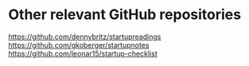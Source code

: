 # Other relevant GitHub repositories
https://github.com/dennybritz/startupreadings
https://github.com/gkoberger/startupnotes
https://github.com/leonar15/startup-checklist